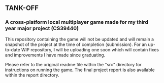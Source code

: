 ## TANK-OFF
### A cross-platform local multiplayer game made for my third year major project (CS39440)

This repository containing the game will not be updated and will remain a snapshot of the project at the time of completion (submission). For an up-to-date WIP repository, I will be uploading one soon which will contain fixes and improvements I have made since graduating.

Please refer to the original readme file within the "src" directory for instructions on running the game. The final project report is also available within the report directory.